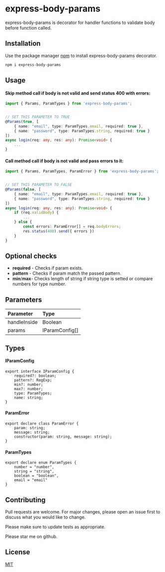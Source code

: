 # express-body-params

express-body-params is decorator for handler functions to validate body before function called.

## Installation

Use the package manager [npm](https://www.npmjs.com) to install express-body-params decorator.

```bash
npm i express-body-params
```

## Usage
#### Skip method call if body is not valid and send status 400 with errors:

```typescript
import { Params, ParamTypes } from 'express-body-params';


// SET THIS PARAMETER TO TRUE
@Params(true, [
    { name: "email", type: ParamTypes.email, required: true },
    { name: "password", type: ParamTypes.string, required: true }
])
async login(req: any, res: any): Promise<void> {
	...
}
```

#### Call method call if body is not valid and pass errors to it:

```typescript
import { Params, ParamTypes, ParamError } from 'express-body-params';


// SET THIS PARAMETER TO FALSE
@Params(false, [
    { name: "email", type: ParamTypes.email, required: true },
    { name: "password", type: ParamTypes.string, required: true }
])
async login(req: any, res: any): Promise<void> {
    if (req.validBody) {
        ...
    } else { 
        const errors: ParamError[] = req.bodyErrors;
        res.status(400).send({ errors })
    }
}
```
## Optional checks

- __required__ - Checks if param exists.
- __pattern__ - Checks if param match the passed pattern.
- __min__/__max__- Checks length of string if string type is setted or compare numbers for type number.

## Parameters

| Parameter       | Type          |
|:----------------|:--------------| 
| handleInside    | Boolean       |
| params          | IParamConfig[]|

## Types
#### IParamConfig
```
export interface IParamConfig {
    required?: boolean;
    pattern?: RegExp;
    min?: number;
    max?: number;
    type: ParamTypes;
    name: string;
}
```

#### ParamError
```
export declare class ParamError {
    param: string;
    message: string;
    constructor(param: string, message: string);
}
```

#### ParamTypes
```
export declare enum ParamTypes {
    number = "number",
    string = "string",
    boolean = "boolean",
    email = "email"
}
```


## Contributing
Pull requests are welcome. For major changes, please open an issue first to discuss what you would like to change.

Please make sure to update tests as appropriate.

Please star me on github.

## License
[MIT](https://choosealicense.com/licenses/mit/)
